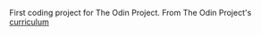 First coding project for The Odin Project.
From The Odin Project's [curriculum](http://www.theodinproject.com/courses/web-development-101/lessons/html-css)
